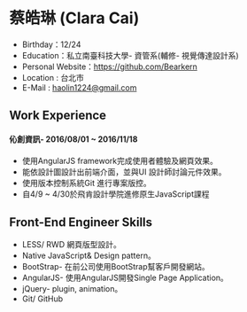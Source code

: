 # 蔡皓琳 (Clara Cai)

* Birthday：12/24
* Education：私立南臺科技大學- 資管系(輔修- 視覺傳達設計系)
* Personal Website：https://github.com/Bearkern
* Location : 台北市
* E-Mail : haolin1224@gmail.com

## Work Experience

#### 伈創資訊- 2016/08/01 ~ 2016/11/18

* 使用AngularJS framework完成使用者體驗及網頁效果。
* 能依設計圖設計出前端介面，並與UI 設計師討論元件效果。
* 使用版本控制系統Git 進行專案版控。
* 自4/9 ~ 4/30於飛肯設計學院進修原生JavaScript課程

## Front-End Engineer Skills

* LESS/ RWD 網頁版型設計。
* Native JavaScript& Design pattern。
* BootStrap- 在前公司使用BootStrap幫客戶開發網站。
* AngularJS- 使用AngularJS開發Single Page Application。
* jQuery- plugin, animation。
* Git/ GitHub